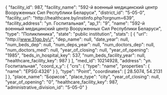 {
    "facility_id": 987,
    "facility_name": "592-й военный медицинский центр Вооруженных Сил Республики Беларуси",
    "district_id": "5-05-0",
    "facility_url": "http:\/\/healthcare.by\/instinfo.php?orgnum=639",
    "facility_address": "ул. Госпитальная",
    "ap_1": "9",
    "name": "592-й военный медицинский центр Вооруженных Сил Республики Беларуси",
    "type": "Поликлиника",
    "state": "public institution",
    "stats": [
        {
            "url": "http:\/\/www.31gp.by\/",
            "dep_name": null,
            "date_year": null,
            "num_beds_dep": null,
            "num_deps_year": null,
            "num_doctors_dep": null,
            "num_doctors_med": null,
            "year_of_closing": null,
            "year_of_opening": "1985",
            "beds_in_hospital_key": 537,
            "num_beds_facility_year": null,
            "healthcare_facility_key": 987
        }
    ],
    "med_id": 10214928,
    "address": "ул. Госпитальная",
    "coord_x_y": {
        "crs": {
            "type": "name",
            "properties": {
                "name": "EPSG:4326"
            }
        },
        "type": "Point",
        "coordinates": [
            28.5074,
            54.2131
        ]
    },
    "place_name": "Борисов",
    "place_type": "city",
    "year_of_closing": null,
    "year_of_opening": "0",
    "healthcare_facility_key": 987,
    "administrative_division_id": "5-05-0"
}